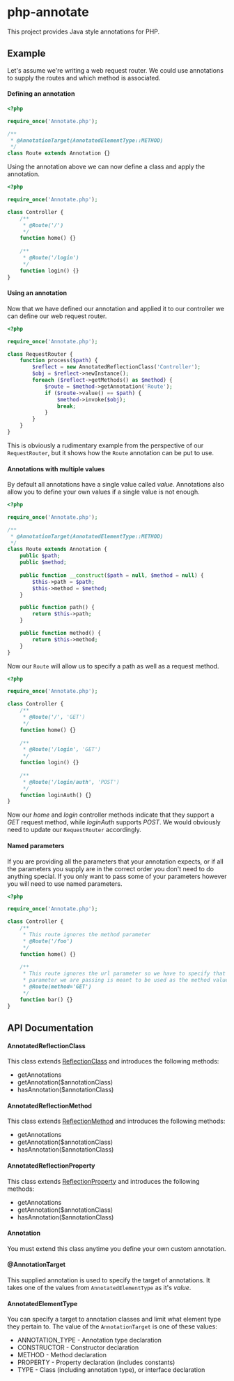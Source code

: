 php-annotate
============

This project provides Java style annotations for PHP.

## Example

Let's assume we're writing a web request router. We could use annotations to supply the routes and which method is associated.

#### Defining an annotation

```php
<?php

require_once('Annotate.php');

/**
 * @AnnotationTarget(AnnotatedElementType::METHOD)
 */
class Route extends Annotation {}
```

Using the annotation above we can now define a class and apply the annotation.

```php
<?php

require_once('Annotate.php');

class Controller {
	/**
	 * @Route('/')
	 */
	function home() {}
	
	/**
	 * @Route('/login')
	 */
	function login() {}
}
```

#### Using an annotation

Now that we have defined our annotation and applied it to our controller we can define our web request router.

```php
<?php

require_once('Annotate.php');

class RequestRouter {
	function process($path) {
		$reflect = new AnnotatedReflectionClass('Controller');
        $obj = $reflect->newInstance();
        foreach ($reflect->getMethods() as $method) {
            $route = $method->getAnnotation('Route');
            if ($route->value() == $path) {
                $method->invoke($obj);
                break;
            }
        }
	}
}
```

This is obviously a rudimentary example from the perspective of our <code>RequestRouter</code>, but it shows how the <code>Route</code> annotation can be put to use.

#### Annotations with multiple values

By default all annotations have a single value called <em>value</em>. Annotations also allow you to define your own values if a single value is not enough.

```php
<?php

require_once('Annotate.php');

/**
 * @AnnotationTarget(AnnotatedElementType::METHOD)
 */
class Route extends Annotation {
	public $path;
	public $method;
	
	public function __construct($path = null, $method = null) {
        $this->path = $path;
        $this->method = $method;
    }

    public function path() {
        return $this->path;
    }

    public function method() {
        return $this->method;
    }
}
```
Now our <code>Route</code> will allow us to specify a path as well as a request method.

```php
<?php

require_once('Annotate.php');

class Controller {
	/**
	 * @Route('/', 'GET')
	 */
	function home() {}
	
	/**
	 * @Route('/login', 'GET')
	 */
	function login() {}
	
	/**
	 * @Route('/login/auth', 'POST')
	 */
	function loginAuth() {}
}
```
Now our <em>home</em> and <em>login</em> controller methods indicate that they support a <em>GET</em> request method, while <em>loginAuth</em> supports <em>POST</em>. We would obviously need to update our <code>RequestRouter</code> accordingly.

#### Named parameters

If you are providing all the parameters that your annotation expects, or if all the parameters you supply are in the correct order you don't need to do anything special. If you only want to pass some of your parameters however you will need to use named parameters.

```php
<?php

require_once('Annotate.php');

class Controller {
	/**
	 * This route ignores the method parameter
	 * @Route('/foo')
	 */
	function home() {}
	
	/**
	 * This route ignores the url parameter so we have to specify that the
	 * parameter we are passing is meant to be used as the method value.
	 * @Route(method='GET')
	 */
	function bar() {}
}
```
## API Documentation

#### AnnotatedReflectionClass

This class extends [ReflectionClass](http://php.net/manual/en/class.reflectionclass.php) and introduces the following methods:

- getAnnotations
- getAnnotation($annotationClass)
- hasAnnotation($annotationClass)

#### AnnotatedReflectionMethod

This class extends [ReflectionMethod](http://www.php.net/manual/en/class.reflectionmethod.php) and introduces the following methods:

- getAnnotations
- getAnnotation($annotationClass)
- hasAnnotation($annotationClass)

#### AnnotatedReflectionProperty

This class extends [ReflectionProperty](http://www.php.net/manual/en/class.reflectionproperty.php) and introduces the following methods:

- getAnnotations
- getAnnotation($annotationClass)
- hasAnnotation($annotationClass)

#### Annotation

You must extend this class anytime you define your own custom annotation.

#### @AnnotationTarget

This supplied annotation is used to specify the target of annotations. It takes one of the values from <code>AnnotatedElementType</code> as it's <em>value</em>.

#### AnnotatedElementType

You can specify a target to annotation classes and limit what element type they pertain to. The value of the <code>AnnotationTarget</code> is one of these values:

- ANNOTATION_TYPE - Annotation type declaration
- CONSTRUCTOR - Constructor declaration
- METHOD - Method declaration
- PROPERTY - Property declaration (includes constants)
- TYPE - Class (including annotation type), or interface declaration